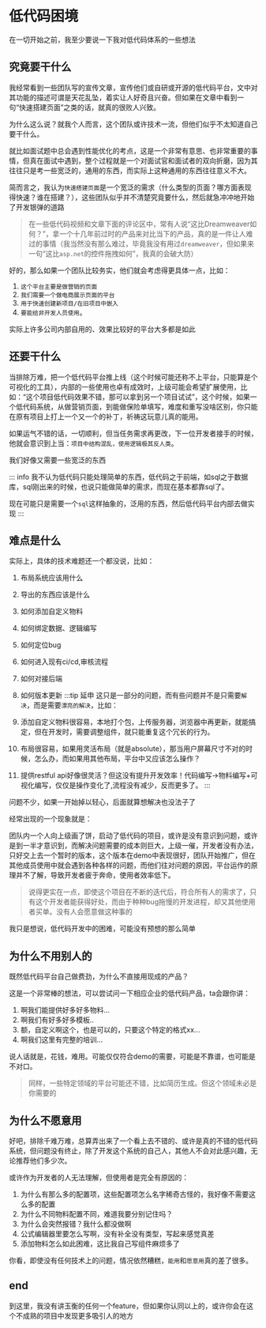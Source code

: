 # 低代码困境
在一切开始之前，我至少要说一下我对低代码体系的一些想法
## 究竟要干什么
我经常看到一些团队写的宣传文章，宣传他们或自研或开源的低代码平台，文中对其功能的描述可谓是天花乱坠，着实让人好奇且兴奋。但如果在文章中看到一句“快速搭建页面”之类的话，就真的很败人兴致。

为什么这么说？就我个人而言，这个团队或许技术一流，但他们似乎不太知道自己要干什么。

就比如面试题中总会遇到性能优化的考点，这是一个非常有意思、也非常重要的事情，但真在面试中遇到，整个过程就是一个对面试官和面试者的双向折磨，因为其往往只是考一些宽泛的，通用的东西，而实际上这种通用的东西往往意义不大。

简而言之，我认为`快速搭建页面`是一个宽泛的需求（什么类型的页面？哪方面表现得快速？谁在搭建？），这些团队似乎并不清楚究竟要什么，然后就急冲冲地开始了开发银弹的道路

> 在一些低代码视频和文章下面的评论区中，常有人说“这比Dreamweaver如何？”，拿一个十几年前过时的产品来对比当下的产品，真的是一件让人难过的事情（我当然没有那么难过，毕竟我没有用过`dreamweaver`，但如果来一句“这比`asp.net`的控件拖拽如何”，我真的会破大防）

好的，那么如果一个团队比较务实，他们就会考虑得更具体一点，比如：
1. `这个平台主要是做营销的页面`
2. `我们需要一个做电商展示页面的平台`
3. `用于快速创建新项目/在旧项目中嵌入`
3. `要能给非开发人员使用`。

实际上许多公司内部自用的、效果比较好的平台大多都是如此

## 还要干什么
当排除万难，把一个低代码平台推上线（这个时候可能还称不上平台，只能算是个可视化的工具），内部的一些使用也卓有成效时，上级可能会希望扩展使用，比如：“这个项目低代码效果不错，那可以拿到另一个项目试试”，这个时候，如果一个低代码系统，从做营销页面，到能做保险单填写，难度和重写没啥区别，你只能在原有项目上打上一个又一个的补丁，祈祷这玩意儿真的能用。

如果运气不错的话，一切顺利，但当任务需求再更改，下一位开发者接手的时候，他就会意识到上当：`项目中结构混乱，使用逻辑极其反人类`。

我们好像又需要一些宽泛的东西

::: info
我不认为低代码只能处理简单的东西，低代码之于前端，如sql之于数据库，sql刚出来的时候，也说只能做简单的需求，而现在基本都靠sql了。

现在可能只是需要一个`sql`这样抽象的，泛用的东西，然后低代码平台内部去做实现
:::



## 难点是什么
实际上，具体的技术难题还一个都没说，比如：
1. 布局系统应该用什么
2. 导出的东西应该是什么
3. 如何添加自定义物料
4. 如何绑定数据、逻辑编写
5. 如何定位bug
6. 如何进入现有ci/cd,审核流程
7. 如何对接后端
8. 如何版本更新
:::tip 延申
这只是一部分的问题，而有些问题并不是只需要`解决`，而是需要`漂亮的解决`，比如：

1. 添加自定义物料很容易，本地打个包，上传服务器，浏览器中再更新，就能搞定，但在开发时，需要调整组件，就只能重复这个冗长的行为。
2. 布局很容易，如果用灵活布局（就是absolute），那当用户屏幕尺寸不对的时候，怎么办，而如果用其他布局，平台中又应该怎么操作？
3. 提供restful api好像很灵活？但这没有提升开发效率！代码编写->物料编写+可视化编写，仅仅是操作变化了,流程没有减少，反而更多了。
:::

问题不少，如果一开始掉以轻心，后面就算想解决也没法子了

经常出现的一个现象就是：

团队内一个人向上级画了饼，启动了低代码的项目，或许是没有意识到问题，或许是到一半才意识到，而解决问题需要的成本则巨大，上级一催，开发者没有办法，只好交上去一个暂时的版本，这个版本在demo中表现很好，团队开始推广，但在其他成员使用中就会遇到各种各样的问题，而他们往对问题的原因，平台运作的原理并不了解，导致开发者疲于奔命，使用者效率低下。

> 说得更实在一点，即使这个项目在不断的迭代后，符合所有人的需求了，只有这个开发者能获得好处，而由于种种bug拖慢的开发进程，却又其他使用者买单。没有人会愿意做这种事的

我只是想说，低代码开发中的困难，可能没有预想的那么简单

## 为什么不用别人的
既然低代码平台自己做费劲，为什么不直接用现成的产品？

这是一个非常棒的想法，可以尝试问一下相应企业的低代码产品，ta会跟你讲：
1. 啊我们能提供好多好多物料...
2. 啊我们有好多好多模板.. 
3. 额，自定义啊这个，也是可以的，只要这个特定的格式xx...
4. 啊我们这里有完整的培训...

说人话就是，花钱，难用。可能仅仅符合demo的需要，可能是不靠谱，也可能是不对口。

> 同样，一些特定领域的平台可能还不错，比如简历生成。但这个领域未必是你需要的


## 为什么不愿意用
好吧，排除千难万难，总算弄出来了一个看上去不错的、或许是真的不错的低代码系统，但问题没有终止，除了开发这个系统的自己人，其他人不会对此感兴趣，无论推荐他们多少次。

或许作为开发者的人无法理解，但使用者是完全有原因的：
1. 为什么有那么多的配置项，这些配置项怎么名字稀奇古怪的，我好像不需要这么多的配置
2. 为什么不同物料配置不同，难道我要分别记住吗？
3. 为什么会突然报错？我什么都没做啊
4. 公式编辑器里要怎么写啊，没有补全没有类型，写起来感觉真差
5. 添加物料怎么如此困难，这比我自己写组件麻烦多了

你看，即使没有任何技术上的问题，情况依然糟糕，`能用`和`愿意用`真的差了很多。



## end
到这里，我没有讲玉衡的任何一个feature，但如果你认同以上的，或许你会在这个不成熟的项目中发现更多吸引人的地方